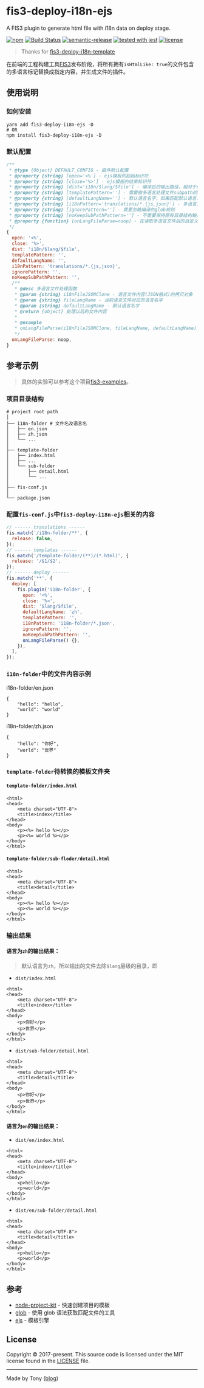 # fis3-deploy-i18n-ejs

A FIS3 plugin to generate html file with i18n data on deploy stage.

[![npm](https://img.shields.io/npm/v/fis3-deploy-i18n-ejs.svg?style=flat-square)](https://github.com/tonyc726/fis3-deploy-i18n-ejs)
[![Build Status](https://travis-ci.org/tonyc726/fis3-deploy-i18n-ejs.svg?style=flat-square&branch=master)](https://travis-ci.org/tonyc726/fis3-deploy-i18n-ejs)
[![semantic-release](https://img.shields.io/badge/%20%20%F0%9F%93%A6%F0%9F%9A%80-semantic--release-e10079.svg)](https://github.com/semantic-release/semantic-release)
[![tested with jest](https://img.shields.io/badge/tested_with-jest-99424f.svg?style=flat-square)](https://github.com/facebook/jest)
[![license](https://img.shields.io/github/license/mashape/apistatus.svg?style=flat-square)](https://github.com/tonyc726/fis3-deploy-i18n-ejs)

> Thanks for [fis3-deploy-i18n-template](https://github.com/foio/fis3-deploy-i18n-template)

在前端的工程构建工具[FIS3](http://fis.baidu.com/)发布阶段，将所有拥有`isHtmlLike: true`的文件包含的多语言标记替换成指定内容，并生成文件的插件。

## 使用说明

### 如何安装

```shell
yarn add fis3-deploy-i18n-ejs -D
# OR
npm install fis3-deploy-i18n-ejs -D
```

### 默认配置

```javascript
/**
 * @type {Object} DEFAULT_CONFIG - 插件默认配置
 * @property {string} [open='<%'] - ejs模板的起始标识符
 * @property {string} [close='%>'] - ejs模板的结束标识符
 * @property {string} [dist='i18n/$lang/$file'] - 编译后的输出路径，相对于release的根目录，其中`$lang`代表语言文件夹，`$file`代表编译的文件
 * @property {string} [templatePattern=''] - 需要做多语言处理文件subpath的glob规则，默认为所有html文件
 * @property {string} [defaultLangName=''] - 默认语言名字，如果匹配默认语言，该语言的输出将自动去除dist中的`$lang`部分
 * @property {string} [i18nPattern='translations/*.{js,json}'] - 多语言文件的glob规则
 * @property {string} [ignorePattern=''] - 需要忽略编译的glob规则
 * @property {string} [noKeepSubPathPattern=''] - 不需要保持原有目录结构输出的glob规则
 * @property {function} [onLangFileParse=noop] - 在读取多语言文件后的自定义处理函数，其返回值会与当前读取的文件内容合并
 */
{
  open: '<%',
  close: '%>',
  dist: 'i18n/$lang/$file',
  templatePattern: '',
  defaultLangName: '',
  i18nPattern: 'translations/*.{js,json}',
  ignorePattern: '',
  noKeepSubPathPattern: '',
  /**
   * @desc 多语言文件处理函数
   * @param {string} i18nFileJSONClone - 语言文件内容(JSON格式)的拷贝对象
   * @param {string} fileLangName - 当前语言文件对应的语言名字
   * @param {string} defaultLangName - 默认语言名字
   * @return {object} 处理以后的文件内容
   *
   * @example
   * onLangFileParse(i18nFileJSONClone, fileLangName, defaultLangName) {},
   */
  onLangFileParse: noop,
}
```

## 参考示例

> 具体的实验可以参考这个项目[fis3-examples](https://github.com/tonyc726/fis3-examples)。

### 项目目录结构

```
# project root path
│
├── i18n-folder # 文件名及语言名
│   ├── en.json
│   ├── zh.json
│   └── ...
│
├── template-folder
│   ├── index.html
│   ├── ...
│   └── sub-folder
│       ├── detail.html
│       └── ...
│
├── fis-conf.js
│
└── package.json
```

### 配置`fis-conf.js`中`fis3-deploy-i18n-ejs`相关的内容

```javascript
// ------ translations ------
fis.match('/i18n-folder/**', {
  release: false,
});
// ------ templates ------
fis.match('/template-folder/(**)/(*.html)', {
  release: '/$1/$2',
});
// ------ deploy ------
fis.match('**', {
  deploy: [
    fis.plugin('i18n-folder', {
      open: '<%',
      close: '%>',
      dist: '$lang/$file',
      defaultLangName: 'zh',
      templatePattern: '',
      i18nPattern: 'i18n-folder/*.json',
      ignorePattern: '',
      noKeepSubPathPattern: '',
      onLangFileParse() {},
    }),
  ],
});
```

### `i18n-folder`中的文件内容示例

i18n-folder/en.json

```
{
    "hello": "hello",
    "world": "world"
}
```

i18n-folder/zh.json

```
{
    "hello": "你好",
    "world": "世界"
}
```

### `template-folder`待转换的模板文件夹

#### `template-folder/index.html`

```
<html>
<head>
    <meta charset="UTF-8">
    <title>index</title>
</head>
<body>
    <p><%= hello %></p>
    <p><%= world %></p>
</body>
</html>
```

#### `template-folder/sub-floder/detail.html`

```
<html>
<head>
    <meta charset="UTF-8">
    <title>detail</title>
</head>
<body>
    <p><%= hello %></p>
    <p><%= world %></p>
</body>
</html>
```

### 输出结果

#### 语言为`zh`的输出结果：

> 默认语言为`zh`，所以输出的文件去除`$lang`层级的目录，即

- `dist/index.html`

```
<html>
<head>
    <meta charset="UTF-8">
    <title>index</title>
</head>
<body>
    <p>你好</p>
    <p>世界</p>
</body>
</html>
```

- `dist/sub-folder/detail.html`

```
<html>
<head>
    <meta charset="UTF-8">
    <title>detail</title>
</head>
<body>
    <p>你好</p>
    <p>世界</p>
</body>
</html>
```

#### 语言为`en`的输出结果：

- `dist/en/index.html`

```
<html>
<head>
    <meta charset="UTF-8">
    <title>index</title>
</head>
<body>
    <p>hello</p>
    <p>world</p>
</body>
</html>
```

- `dist/en/sub-folder/detail.html`

```
<html>
<head>
    <meta charset="UTF-8">
    <title>detail</title>
</head>
<body>
    <p>hello</p>
    <p>world</p>
</body>
</html>
```

## 参考

- [node-project-kit](https://github.com/tonyc726/node-project-kit) - 快速创建项目的模板
- [glob](https://github.com/isaacs/node-glob) - 使用 glob 语法获取匹配文件的工具
- [ejs](https://www.npmjs.com/package/ejs) - 模板引擎

## License

Copyright © 2017-present. This source code is licensed under the MIT license found in the
[LICENSE](https://github.com/tonyc726/fis3-deploy-i18n-ejs/blob/master/LICENSE) file.

---

Made by Tony ([blog](https://itony.net))
